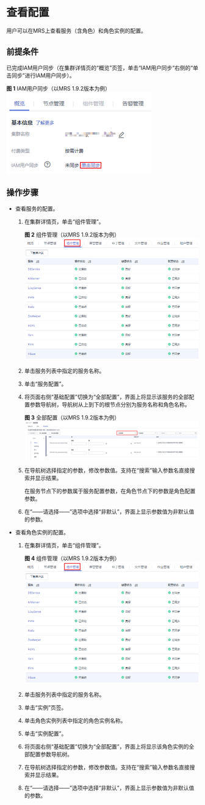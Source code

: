 # 查看配置<a name="mrs_01_0202"></a>

用户可以在MRS上查看服务（含角色）和角色实例的配置。

## 前提条件<a name="section19851821141510"></a>

已完成IAM用户同步（在集群详情页的“概览”页签，单击“IAM用户同步“右侧的“单击同步”进行IAM用户同步）。

**图 1**  IAM用户同步（以MRS 1.9.2版本为例）<a name="zh-cn_topic_0173397446_fig147531617121511"></a>  
![](figures/IAM用户同步（以MRS-1-9-2版本为例）.png "IAM用户同步（以MRS-1-9-2版本为例）")

## 操作步骤<a name="section57856613174626"></a>

-   查看服务的配置。
    1.  在集群详情页，单击“组件管理”。

        **图 2**  组件管理（以MRS 1.9.2版本为例）<a name="fig9793115132417"></a>  
        ![](figures/组件管理（以MRS-1-9-2版本为例）.png "组件管理（以MRS-1-9-2版本为例）")

    2.  单击服务列表中指定的服务名称。
    3.  单击“服务配置”。
    4.  将页面右侧“基础配置”切换为“全部配置”，界面上将显示该服务的全部配置参数导航树，导航树从上到下的根节点分别为服务名称和角色名称。

        **图 3**  全部配置（以MRS 1.9.2版本为例）<a name="fig19794105112418"></a>  
        ![](figures/全部配置（以MRS-1-9-2版本为例）.png "全部配置（以MRS-1-9-2版本为例）")

    5.  在导航树选择指定的参数，修改参数值。支持在“搜索”输入参数名直接搜索并显示结果。

        在服务节点下的参数属于服务配置参数，在角色节点下的参数是角色配置参数。

    6.  在“——请选择——”选项中选择“非默认”，界面上显示参数值为非默认值的参数。

-   查看角色实例的配置。
    1.  在集群详情页，单击“组件管理”。

        **图 4**  组件管理（以MRS 1.9.2版本为例）<a name="fig16960192962813"></a>  
        ![](figures/组件管理（以MRS-1-9-2版本为例）.png "组件管理（以MRS-1-9-2版本为例）")

    2.  单击服务列表中指定的服务名称。
    3.  单击“实例”页签。
    4.  单击角色实例列表中指定的角色实例名称。
    5.  单击“实例配置”。
    6.  将页面右侧“基础配置”切换为“全部配置”，界面上将显示该角色实例的全部配置参数导航树。
    7.  在导航树选择指定的参数，修改参数值。支持在“搜索”输入参数名直接搜索并显示结果。
    8.  在“——请选择——”选项中选择“非默认”，界面上显示参数值为非默认值的参数。


